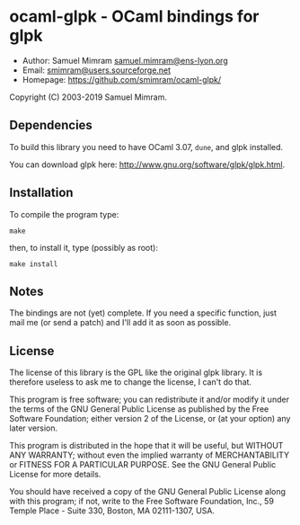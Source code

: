 # ocaml-glpk - OCaml bindings for glpk

- Author: Samuel Mimram <samuel.mimram@ens-lyon.org>
- Email: smimram@users.sourceforge.net
- Homepage: https://github.com/smimram/ocaml-glpk/

Copyright (C) 2003-2019 Samuel Mimram.


## Dependencies

To build this library you need to have OCaml 3.07, `dune`, and glpk installed.

You can download glpk here: http://www.gnu.org/software/glpk/glpk.html.


## Installation

To compile the program type:

```
make
```

then, to install it, type (possibly as root):

```
make install
```


## Notes

The bindings are not (yet) complete. If you need a specific function, just mail
me (or send a patch) and I'll add it as soon as possible.


## License

The license of this library is the GPL like the original glpk library. It is
therefore useless to ask me to change the license, I can't do that.

This program is free software; you can redistribute it and/or
modify it under the terms of the GNU General Public License
as published by the Free Software Foundation; either version 2
of the License, or (at your option) any later version.

This program is distributed in the hope that it will be useful,
but WITHOUT ANY WARRANTY; without even the implied warranty of
MERCHANTABILITY or FITNESS FOR A PARTICULAR PURPOSE.  See the
GNU General Public License for more details.

You should have received a copy of the GNU General Public License
along with this program; if not, write to the Free Software
Foundation, Inc., 59 Temple Place - Suite 330, Boston, MA  02111-1307, USA.
